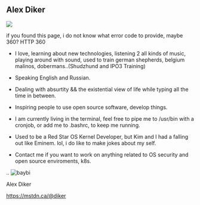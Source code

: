 ## Alex Diker  

![](https://komarev.com/ghpvc/?username=alexdcodes)

if you found this page, i do not know what error code to provide, maybe 360? HTTP 360 

- I love, learning about new technologies, listening 2 all kinds of music, playing around with sound, used to train german shepherds, belgium malinos, dobermans..(Shudzhund and IPO3 Training)
- Speaking English and Russian.
- Dealing with absurtity && the existential view of life while typing all the time in between.
- Inspiring people to use open source software, develop things.
- I am currently living in the terminal, feel free to pipe me to /usr/bin with a cronjob, or add me to .bashrc, to keep me running. 
- Used to be a Red Star OS Kernel Developer, but Kim and I had a falling out like Eminem. lol, i do like to make jokes about my self.
  
- Contact me if you want to work on anything related to OS security and open source enviroments, k8s. 

..
![baybi](https://github.com/alexdcodes/alexdcodes/assets/23444429/9c65dd66-72c7-4bc0-a7f9-19a5aa27370c)

Alex Diker

https://mstdn.ca/@diker 

